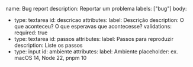 name: Bug report
description: Reportar um problema
labels: ["bug"]
body:
  - type: textarea
    id: descricao
    attributes:
      label: Descrição
      description: O que aconteceu? O que esperavas que acontecesse?
    validations:
      required: true
  - type: textarea
    id: passos
    attributes:
      label: Passos para reproduzir
      description: Liste os passos
  - type: input
    id: ambiente
    attributes:
      label: Ambiente
      placeholder: ex. macOS 14, Node 22, pnpm 10
